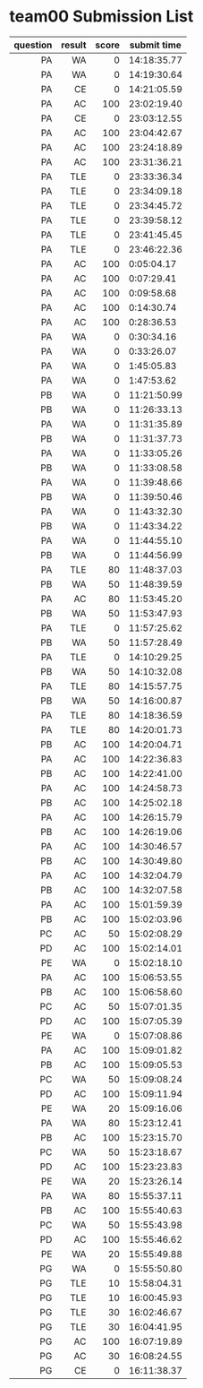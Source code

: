 # team00 Submission List
question | result | score | submit time
----:|----:|-----:|-----
PA | WA | 0 | 14:18:35.77 
PA | WA | 0 | 14:19:30.64 
PA | CE | 0 | 14:21:05.59 
PA | AC | 100 | 23:02:19.40 
PA | CE | 0 | 23:03:12.55 
PA | AC | 100 | 23:04:42.67 
PA | AC | 100 | 23:24:18.89 
PA | AC | 100 | 23:31:36.21 
PA | TLE | 0 | 23:33:36.34 
PA | TLE | 0 | 23:34:09.18 
PA | TLE | 0 | 23:34:45.72 
PA | TLE | 0 | 23:39:58.12 
PA | TLE | 0 | 23:41:45.45 
PA | TLE | 0 | 23:46:22.36 
PA | AC | 100 |  0:05:04.17 
PA | AC | 100 |  0:07:29.41 
PA | AC | 100 |  0:09:58.68 
PA | AC | 100 |  0:14:30.74 
PA | AC | 100 |  0:28:36.53 
PA | WA | 0 |  0:30:34.16 
PA | WA | 0 |  0:33:26.07 
PA | WA | 0 |  1:45:05.83 
PA | WA | 0 |  1:47:53.62 
PB | WA | 0 | 11:21:50.99 
PB | WA | 0 | 11:26:33.13 
PA | WA | 0 | 11:31:35.89 
PB | WA | 0 | 11:31:37.73 
PA | WA | 0 | 11:33:05.26 
PB | WA | 0 | 11:33:08.58 
PA | WA | 0 | 11:39:48.66 
PB | WA | 0 | 11:39:50.46 
PA | WA | 0 | 11:43:32.30 
PB | WA | 0 | 11:43:34.22 
PA | WA | 0 | 11:44:55.10 
PB | WA | 0 | 11:44:56.99 
PA | TLE | 80 | 11:48:37.03 
PB | WA | 50 | 11:48:39.59 
PA | AC | 80 | 11:53:45.20 
PB | WA | 50 | 11:53:47.93 
PA | TLE | 0 | 11:57:25.62 
PB | WA | 50 | 11:57:28.49 
PA | TLE | 0 | 14:10:29.25 
PB | WA | 50 | 14:10:32.08 
PA | TLE | 80 | 14:15:57.75 
PB | WA | 50 | 14:16:00.87 
PA | TLE | 80 | 14:18:36.59 
PA | TLE | 80 | 14:20:01.73 
PB | AC | 100 | 14:20:04.71 
PA | AC | 100 | 14:22:36.83 
PB | AC | 100 | 14:22:41.00 
PA | AC | 100 | 14:24:58.73 
PB | AC | 100 | 14:25:02.18 
PA | AC | 100 | 14:26:15.79 
PB | AC | 100 | 14:26:19.06 
PA | AC | 100 | 14:30:46.57 
PB | AC | 100 | 14:30:49.80 
PA | AC | 100 | 14:32:04.79 
PB | AC | 100 | 14:32:07.58 
PA | AC | 100 | 15:01:59.39 
PB | AC | 100 | 15:02:03.96 
PC | AC | 50 | 15:02:08.29 
PD | AC | 100 | 15:02:14.01 
PE | WA | 0 | 15:02:18.10 
PA | AC | 100 | 15:06:53.55 
PB | AC | 100 | 15:06:58.60 
PC | AC | 50 | 15:07:01.35 
PD | AC | 100 | 15:07:05.39 
PE | WA | 0 | 15:07:08.86 
PA | AC | 100 | 15:09:01.82 
PB | AC | 100 | 15:09:05.53 
PC | WA | 50 | 15:09:08.24 
PD | AC | 100 | 15:09:11.94 
PE | WA | 20 | 15:09:16.06 
PA | WA | 80 | 15:23:12.41 
PB | AC | 100 | 15:23:15.70 
PC | WA | 50 | 15:23:18.67 
PD | AC | 100 | 15:23:23.83 
PE | WA | 20 | 15:23:26.14 
PA | WA | 80 | 15:55:37.11 
PB | AC | 100 | 15:55:40.63 
PC | WA | 50 | 15:55:43.98 
PD | AC | 100 | 15:55:46.62 
PE | WA | 20 | 15:55:49.88 
PG | WA | 0 | 15:55:50.80 
PG | TLE | 10 | 15:58:04.31 
PG | TLE | 10 | 16:00:45.93 
PG | TLE | 30 | 16:02:46.67 
PG | TLE | 30 | 16:04:41.95 
PG | AC | 100 | 16:07:19.89 
PG | AC | 30 | 16:08:24.55 
PG | CE | 0 | 16:11:38.37 

